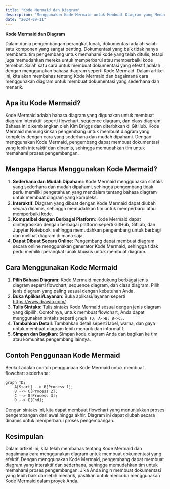 ```yaml
---
title: "Kode Mermaid dan Diagram"
description: "Menggunakan Kode Mermaid untuk Membuat Diagram yang Menarik"
date: "2024-09-11"
---
```


**Kode Mermaid dan Diagram**

Dalam dunia pengembangan perangkat lunak, dokumentasi adalah salah satu komponen yang sangat penting. Dokumentasi yang baik tidak hanya membantu tim pengembang untuk memahami kode yang telah ditulis, tetapi juga memudahkan mereka untuk memperbarui atau memperbaiki kode tersebut. Salah satu cara untuk membuat dokumentasi yang efektif adalah dengan menggunakan bahasa diagram seperti Kode Mermaid. Dalam artikel ini, kita akan membahas tentang Kode Mermaid dan bagaimana cara menggunakan diagram untuk membuat dokumentasi yang sederhana dan menarik.

## Apa itu Kode Mermaid?

Kode Mermaid adalah bahasa diagram yang digunakan untuk membuat diagram interaktif seperti flowchart, sequence diagram, dan class diagram. Bahasa ini dikembangkan oleh Kim Briggs dan diterbitkan di GitHub. Kode Mermaid memungkinkan pengembang untuk membuat diagram yang kompleks dengan cara yang sederhana dan mudah dipahami. Dengan menggunakan Kode Mermaid, pengembang dapat membuat dokumentasi yang lebih interaktif dan dinamis, sehingga memudahkan tim untuk memahami proses pengembangan.

## Mengapa Harus Menggunakan Kode Mermaid?

1. **Sederhana dan Mudah Dipahami**: Kode Mermaid menggunakan sintaks yang sederhana dan mudah dipahami, sehingga pengembang tidak perlu memiliki pengetahuan yang mendalam tentang bahasa diagram untuk membuat diagram yang kompleks.
2. **Interaktif**: Diagram yang dibuat dengan Kode Mermaid dapat diubah secara dinamis, sehingga memudahkan tim untuk memperbarui atau memperbaiki kode.
3. **Kompatibel dengan Berbagai Platform**: Kode Mermaid dapat diintegrasikan dengan berbagai platform seperti GitHub, GitLab, dan Jupyter Notebook, sehingga memudahkan pengembang untuk berbagi dan melihat diagram di mana saja.
4. **Dapat Dibuat Secara Online**: Pengembang dapat membuat diagram secara online menggunakan generator Kode Mermaid, sehingga tidak perlu memiliki perangkat lunak khusus untuk membuat diagram.

## Cara Menggunakan Kode Mermaid

1. **Pilih Bahasa Diagram**: Kode Mermaid mendukung berbagai jenis diagram seperti flowchart, sequence diagram, dan class diagram. Pilih jenis diagram yang paling sesuai dengan kebutuhan Anda.
2. **Buka Aplikasi/Layanan**: Buka aplikasi/layanan seperti https://www.drawio.com/
3. **Tulis Sintaks**: Tulis sintaks Kode Mermaid sesuai dengan jenis diagram yang dipilih. Contohnya, untuk membuat flowchart, Anda dapat menggunakan sintaks seperti `graph TD; A->B; B->C;`.
4. **Tambahkan Detail**: Tambahkan detail seperti label, warna, dan gaya untuk membuat diagram lebih menarik dan informatif.
5. **Simpan dan Bagikan**: Simpan kode diagram Anda dan bagikan ke tim atau komunitas pengembang lainnya.

## Contoh Penggunaan Kode Mermaid

Berikut adalah contoh penggunaan Kode Mermaid untuk membuat flowchart sederhana:

```mermaid
graph TD;
    A[Start] --> B[Process 1];
    B --> C[Process 2];
    C --> D[Process 3];
    D --> E[End];
```

Dengan sintaks ini, kita dapat membuat flowchart yang menunjukkan proses pengembangan dari awal hingga akhir. Diagram ini dapat diubah secara dinamis untuk memperbarui proses pengembangan.

## Kesimpulan

Dalam artikel ini, kita telah membahas tentang Kode Mermaid dan bagaimana cara menggunakan diagram untuk membuat dokumentasi yang efektif. Dengan menggunakan Kode Mermaid, pengembang dapat membuat diagram yang interaktif dan sederhana, sehingga memudahkan tim untuk memahami proses pengembangan. Jika Anda ingin membuat dokumentasi yang lebih baik dan lebih menarik, pastikan untuk mencoba menggunakan Kode Mermaid dalam proyek Anda.
